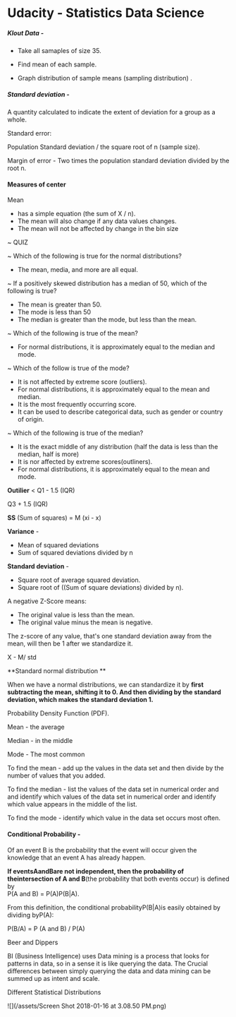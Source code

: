 # Udacity - Statistics Data Science

##### Klout Data -

* Take all samaples of size 35.

* Find mean of each sample.

* Graph distribution of sample means \(sampling distribution\) .

##### Standard deviation -

A quantity calculated to indicate the extent of deviation for a group as a whole.

Standard error:

Population Standard deviation / the square root of n \(sample size\).

Margin of error - Two times the population standard deviation divided by the root n.

#### Measures of center

Mean

* has a simple equation \(the sum of X / n\). 
* The mean will also change if any data values changes. 
* The mean will not be affected by change in the bin size

~ QUIZ

~ Which of the following is true for the normal distributions?

* The mean, media, and more are all equal. 

~ If a positively skewed distribution has a median of 50, which of the following is true?

* The mean is greater than 50. 
* The mode is less than 50
* The median is greater than the mode, but less than the mean. 

~ Which of the following is true of the mean?

* For normal distributions, it is approximately equal to the median and mode.

~ Which of the follow is true of the mode?

* It is not affected by extreme score \(outliers\).
* For normal distributions, it is approximately equal to the mean and median. 
* It is the most frequently occurring score. 
* It can be used to describe categorical data, such as gender or country of origin. 

~ Which of the following is true of the median?

* It is the exact middle of any distribution \(half the data is less than the median, half is more\)
* It is nor affected by extreme scores\(outliners\).
* For normal distributions, it is approximately equal to the mean and mode.

**Outilier** &lt; Q1 - 1.5 \(IQR\)

Q3 + 1.5 \(IQR\)

**SS** \(Sum of squares\) = M \(xi - x\)

**Variance** -

* Mean of squared deviations
* Sum of squared deviations divided by n

**Standard deviation** -

* Square root of average squared deviation. 
* Square root of \(\(Sum of square deviations\) divided by n\).

A negative Z-Score means:

* The original value is less than the mean. 
* The original value minus the mean is negative. 

The z-score of any value, that's one standard deviation away from the mean, will then be 1 after we standardize it.

X - M/ std

**Standard normal distribution **

When we have a normal distributions, we can standardize it by **first subtracting the mean, shifting it to 0. And then dividing by the standard deviation, which makes the standard deviation 1.**

Probability Density Function \(PDF\).

Mean - the average

Median - in the middle

Mode - The most common

To find the mean - add up the values in the data set and then divide by the number of values that you added.

To find the median - list the values of the data set in numerical order and and identify which values of the data set in numerical order and identify which value appears in the middle of the list.

To find the mode - identify which value in the data set occurs most often.

#### Conditional Probability -

Of an event B is the probability that the event will occur given the knowledge that an event A has already happen.

**If eventsAandBare not independent, then the probability of theintersection of A and B**\(the probability that both events occur\) is defined by  
P\(A and B\) = P\(A\)P\(B\|A\).

From this definition, the conditional probabilityP\(B\|A\)is easily obtained by dividing byP\(A\):

P\(B/A\) = P \(A and B\) / P\(A\)

Beer and Dippers

BI \(Business Intelligence\) uses Data mining is a process that looks for patterns in data, so in a sense it is like querying the data. The Crucial differences between simply querying the data and data mining can be summed up as intent and scale. 



Different Statistical Distributions 

![](/assets/Screen Shot 2018-01-16 at 3.08.50 PM.png)



